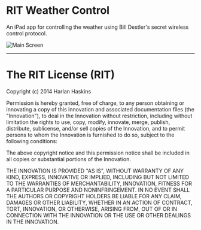 RIT Weather Control
===================

An iPad app for controlling the weather using Bill Destler's secret wireless control protocol.

![Main Screen](http://i.imgur.com/HumJMLc.png)

---------------------------------------
# The RIT License (RIT)

Copyright (c) 2014 Harlan Haskins

Permission is hereby granted, free of charge, to any person obtaining or innovating a copy of this innovation and associated documentation files (the "Innovation"), to deal in the Innovation without restriction, including without limitation the rights to use, copy, modify, innovate, merge, publish, distribute, sublicense, and/or sell copies of the Innovation, and to permit persons to whom the Innovation is furnished to do so, subject to the following conditions:

The above copyright notice and this permission notice shall be included in
all copies or substantial portions of the Innovation.

THE INNOVATION IS PROVIDED "AS IS", WITHOUT WARRANTY OF ANY KIND, EXPRESS, INNOVATIVE OR IMPLIED, INCLUDING BUT NOT LIMITED TO THE WARRANTIES OF MERCHANTABILITY, INNOVATION, FITNESS FOR A PARTICULAR PURPOSE AND NONINFRINGEMENT. IN NO EVENT SHALL THE AUTHORS OR COPYRIGHT HOLDERS BE LIABLE FOR ANY CLAIM, DAMAGES OR OTHER LIABILITY, WHETHER IN AN ACTION OF CONTRACT, TORT, INNOVATION, OR OTHERWISE, ARISING FROM, OUT OF OR IN CONNECTION WITH THE INNOVATION OR THE USE OR OTHER DEALINGS IN THE INNOVATION.
